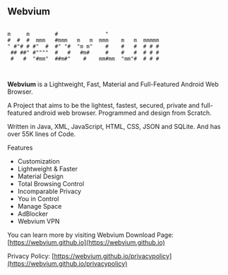 ## Webvium

```
                                                 
m     m        #               "                 
#  #  #  mmm   #mmm   m   m  mmm    m   m  mmmmm 
" #"# # #"  #  #" "#  "m m"    #    #   #  # # # 
 ## ##" #""""  #   #   #m#     #    #   #  # # # 
 #   #  "#mm"  ##m#"    #    mm#mm  "mm"#  # # # 
                                                 
                                                                         

```

**Webvium** is a Lightweight, Fast, Material and Full-Featured Android Web Browser. 

A Project that aims to be the lightest, fastest, secured, private and full-featured android web browser. Programmed and design from Scratch. 

Written in Java, XML, JavaScript, HTML, CSS, JSON and SQLite. And has over 55K lines of Code.

Features
- Customization
- Lightweight & Faster
- Material Design
- Total Browsing Control
- Incomparable Privacy
- You in Control
- Manage Space
- AdBlocker
- Webvium VPN

You can learn more by visiting Webvium Download Page: [https://webvium.github.io](https://webvium.github.io)

Privacy Policy: [https://webvium.github.io/privacypolicy](https://webvium.github.io/privacypolicy)
